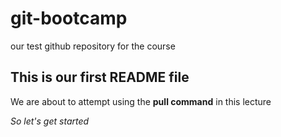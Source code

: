 # git-bootcamp
our test github repository for the course
## This is our first README file
We are about to attempt using the **pull command** in this lecture

*So let's get started*
